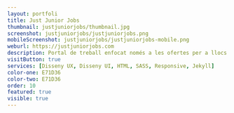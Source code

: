 ```yaml
---
layout: portfoli
title: Just Junior Jobs
thumbnail: justjuniorjobs/thumbnail.jpg
screenshot: justjuniorjobs/justjuniorjobs.png
mobileScreenshot: justjuniorjobs/justjuniorjobs-mobile.png
weburl: https://justjuniorjobs.com
description: Portal de treball enfocat només a les ofertes per a llocs júnior. Projecte personal.
visitButton: true
services: [Disseny UX, Disseny UI, HTML, SASS, Responsive, Jekyll]
color-one: E71D36
color-two: E71D36
order: 10
featured: true
visible: true
---
```

